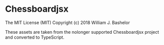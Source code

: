 # Chessboardjsx

The MIT License (MIT)
Copyright (c) 2018 William J. Bashelor

These assets are taken from the nolonger supported Chessboardjsx project and converted to TypeScript.
